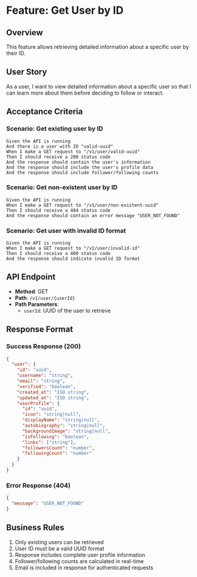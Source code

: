 # Feature: Get User by ID

## Overview
This feature allows retrieving detailed information about a specific user by their ID.

## User Story
As a user, I want to view detailed information about a specific user so that I can learn more about them before deciding to follow or interact.

## Acceptance Criteria

### Scenario: Get existing user by ID
```gherkin
Given the API is running
And there is a user with ID "valid-uuid"
When I make a GET request to "/v1/user/valid-uuid"
Then I should receive a 200 status code
And the response should contain the user's information
And the response should include the user's profile data
And the response should include follower/following counts
```

### Scenario: Get non-existent user by ID
```gherkin
Given the API is running
When I make a GET request to "/v1/user/non-existent-uuid"
Then I should receive a 404 status code
And the response should contain an error message "USER_NOT_FOUND"
```

### Scenario: Get user with invalid ID format
```gherkin
Given the API is running
When I make a GET request to "/v1/user/invalid-id"
Then I should receive a 400 status code
And the response should indicate invalid ID format
```

## API Endpoint
- **Method**: GET
- **Path**: `/v1/user/{userId}`
- **Path Parameters**:
  - `userId`: UUID of the user to retrieve

## Response Format

### Success Response (200)
```json
{
  "user": {
    "id": "uuid",
    "username": "string",
    "email": "string",
    "verified": "boolean",
    "created_at": "ISO string",
    "updated_at": "ISO string",
    "userProfile": {
      "id": "uuid",
      "icon": "string|null",
      "displayName": "string|null",
      "autobiography": "string|null",
      "backgroundImage": "string|null",
      "isFollowing": "boolean",
      "links": ["string"],
      "followersCount": "number",
      "followingCount": "number"
    }
  }
}
```

### Error Response (404)
```json
{
  "message": "USER_NOT_FOUND"
}
```

## Business Rules
1. Only existing users can be retrieved
2. User ID must be a valid UUID format
3. Response includes complete user profile information
4. Follower/following counts are calculated in real-time
5. Email is included in response for authenticated requests
